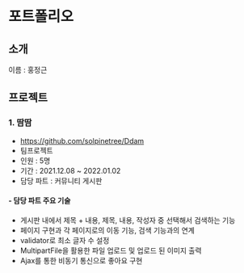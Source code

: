 # 포트폴리오
## 소개
이름 : 홍정근
## 프로젝트
### 1. 땀땀
- https://github.com/solpinetree/Ddam
- 팀프로젝트
- 인원 : 5명
- 기간 : 2021.12.08 ~ 2022.01.02
- 담당 파트 : 커뮤니티 게시판
#### - 담당 파트 주요 기술
- 게시판 내에서 제목 + 내용, 제목, 내용, 작성자 중 선택해서 검색하는 기능
- 페이지 구현과 각 페이지로의 이동 기능, 검색 기능과의 연계
- validator로 최소 글자 수 설정
- MultipartFile을 활용한 파일 업로드 및 업로드 된 이미지 출력
- Ajax를 통한 비동기 통신으로 좋아요 구현
